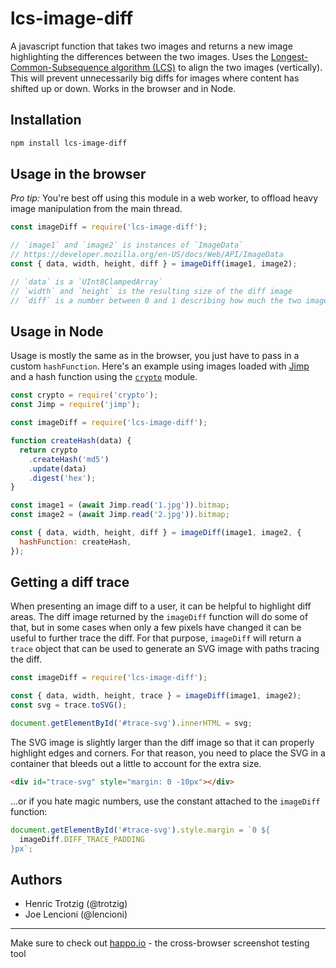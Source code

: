 # lcs-image-diff

A javascript function that takes two images and returns a new image
highlighting the differences between the two images. Uses the
[Longest-Common-Subsequence algorithm
(LCS)](https://en.wikipedia.org/wiki/Longest_common_subsequence_problem) to
align the two images (vertically). This will prevent unnecessarily big diffs
for images where content has shifted up or down. Works in the browser and in
Node.

## Installation

```bash
npm install lcs-image-diff
```

## Usage in the browser

_Pro tip:_ You're best off using this module in a web worker, to offload heavy
image manipulation from the main thread.

```js
const imageDiff = require('lcs-image-diff');

// `image1` and `image2` is instances of `ImageData`
// https://developer.mozilla.org/en-US/docs/Web/API/ImageData
const { data, width, height, diff } = imageDiff(image1, image2);

// `data` is a `UInt8ClampedArray`
// `width` and `height` is the resulting size of the diff image
// `diff` is a number between 0 and 1 describing how much the two images differ.
```

## Usage in Node

Usage is mostly the same as in the browser, you just have to pass in a custom
`hashFunction`. Here's an example using images loaded with
[Jimp](https://github.com/oliver-moran/jimp) and a hash function using the
[`crypto`](https://nodejs.org/api/crypto.html) module.

```js
const crypto = require('crypto');
const Jimp = require('jimp');

const imageDiff = require('lcs-image-diff');

function createHash(data) {
  return crypto
    .createHash('md5')
    .update(data)
    .digest('hex');
}

const image1 = (await Jimp.read('1.jpg')).bitmap;
const image2 = (await Jimp.read('2.jpg')).bitmap;

const { data, width, height, diff } = imageDiff(image1, image2, {
  hashFunction: createHash,
});
```

## Getting a diff trace

When presenting an image diff to a user, it can be helpful to highlight diff
areas. The diff image returned by the `imageDiff` function will do some of
that, but in some cases when only a few pixels have changed it can be useful to
further trace the diff. For that purpose, `imageDiff` will return a `trace`
object that can be used to generate an SVG image with paths tracing the diff.

```js
const imageDiff = require('lcs-image-diff');

const { data, width, height, trace } = imageDiff(image1, image2);
const svg = trace.toSVG();

document.getElementById('#trace-svg').innerHTML = svg;
```

The SVG image is slightly larger than the diff image so that it can properly
highlight edges and corners. For that reason, you need to place the SVG in a
container that bleeds out a little to account for the extra size.

```html
<div id="trace-svg" style="margin: 0 -10px"></div>
```

...or if you hate magic numbers, use the constant attached to the `imageDiff` function:

```js
document.getElementById('#trace-svg').style.margin = `0 ${
  imageDiff.DIFF_TRACE_PADDING
}px`;
```

## Authors

- Henric Trotzig (@trotzig)
- Joe Lencioni (@lencioni)

---------------------

Make sure to check out [happo.io](https://happo.io) - the cross-browser
screenshot testing tool

